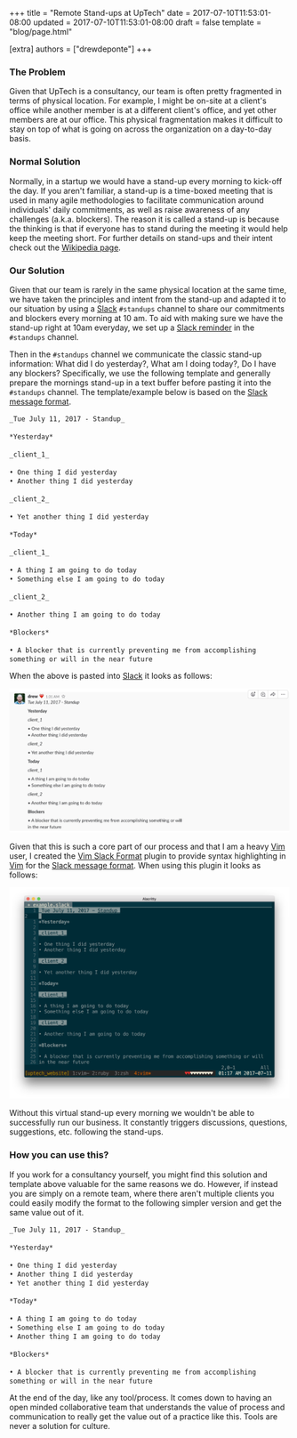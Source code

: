 +++
title = "Remote Stand-ups at UpTech"
date = 2017-07-10T11:53:01-08:00
updated = 2017-07-10T11:53:01-08:00
draft = false
template = "blog/page.html"

[extra]
authors = ["drewdeponte"]
+++

### The Problem

Given that UpTech is a consultancy, our team is often pretty fragmented in terms of physical location. For example, I might be on-site at a client's office while another member is at a different client's office, and yet other members are at our office. This physical fragmentation makes it difficult to stay on top of what is going on across the organization on a day-to-day basis.

### Normal Solution

Normally, in a startup we would have a stand-up every morning to kick-off the day. If you aren't familiar, a stand-up is a time-boxed meeting that is used in many agile methodologies to facilitate communication around individuals' daily commitments, as well as raise awareness of any challenges (a.k.a.  blockers). The reason it is called a stand-up is because the thinking is that if everyone has to stand during the meeting it would help keep the meeting short. For further details on stand-ups and their intent check out the [Wikipedia page][stand-ups].

### Our Solution

Given that our team is rarely in the same physical location at the same time, we have taken the principles and intent from the stand-up and adapted it to our situation by using a [Slack][] `#standups` channel to share our commitments and blockers every morning at 10 am. To aid with making sure we have the stand-up right at 10am everyday, we set up a [Slack reminder][] in the `#standups` channel. 

Then in the `#standups` channel we communicate the classic stand-up information: What did I do yesterday?, What am I doing today?, Do I have any blockers? Specifically, we use the following template and generally prepare the mornings stand-up in a text buffer before pasting it into the `#standups` channel. The template/example below is based on the [Slack message format][].

```
_Tue July 11, 2017 - Standup_

*Yesterday*

_client_1_

• One thing I did yesterday
• Another thing I did yesterday

_client_2_

• Yet another thing I did yesterday

*Today*

_client_1_

• A thing I am going to do today
• Something else I am going to do today

_client_2_

• Another thing I am going to do today

*Blockers*

• A blocker that is currently preventing me from accomplishing something or will in the near future
```

When the above is pasted into [Slack][] it looks as follows:

![](slack-screenshot.png)

Given that this is such a core part of our process and that I am a heavy [Vim][] user, I created the [Vim Slack Format][] plugin to provide syntax highlighting in [Vim][] for the [Slack message format][]. When using this plugin it looks as follows:

![](vim-slack-format-screenshot.png)

Without this virtual stand-up every morning we wouldn't be able to successfully run our business. It constantly triggers discussions, questions, suggestions, etc. following the stand-ups.

### How you can use this?

If you work for a consultancy yourself, you might find this solution and template above valuable for the same reasons we do. However, if instead you are simply on a remote team, where there aren't multiple clients you could easily modify the format to the following simpler version and get the same value out of it.

```
_Tue July 11, 2017 - Standup_

*Yesterday*

• One thing I did yesterday
• Another thing I did yesterday
• Yet another thing I did yesterday

*Today*

• A thing I am going to do today
• Something else I am going to do today
• Another thing I am going to do today

*Blockers*

• A blocker that is currently preventing me from accomplishing something or will in the near future
```

At the end of the day, like any tool/process. It comes down to having an open minded collaborative team that understands the value of process and communication to really get the value out of a practice like this. Tools are never a solution for culture.

[stand-ups]: https://en.m.wikipedia.org/wiki/Stand-up_meeting
[Slack reminder]: https://get.slack.help/hc/en-us/articles/208423427-Set-a-reminder
[Slack]: https://slack.com
[Slack message format]: https://get.slack.help/hc/en-us/articles/202288908-Format-your-messages
[Vim]: http://www.vim.org
[Vim Slack Format]: http://github.com/uptech/vim-slack-format
